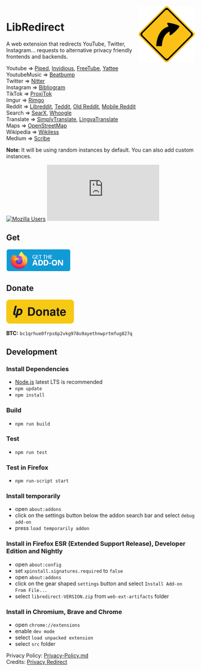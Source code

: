 <img src="src/assets/images/libredirect.svg" width="150" align="right" />

# LibRedirect
A web extension that redirects YouTube, Twitter, Instagram... requests to alternative privacy friendly frontends and backends.

Youtube => [Piped](https://github.com/TeamPiped/Piped), [Invidious](https://github.com/iv-org/invidious), [FreeTube](https://github.com/FreeTubeApp/FreeTube), [Yattee](https://github.com/yattee/yattee)\
YoutubeMusic => [Beatbump](https://github.com/snuffyDev/Beatbump)\
Twitter => [Nitter](https://github.com/zedeus/nitter)\
Instagram => [Bibliogram](https://sr.ht/~cadence/bibliogram/)\
TikTok => [ProxiTok](https://github.com/pablouser1/ProxiTok)\
Imgur => [Rimgo](https://codeberg.org/video-prize-ranch/rimgo)\
Reddit => [Libreddit](https://github.com/spikecodes/libreddit#instances), [Teddit](https://codeberg.org/teddit/teddit#instances), [Old Reddit](https://old.reddit.com), [Mobile Reddit](https://i.reddit.com)\
Search => [SearX](https://searx.github.io/searx/), [Whoogle](https://benbusby.com/projects/whoogle-search/)\
Translate => [SimplyTranslate](https://git.sr.ht/~metalune/simplytranslate_web), [LingvaTranslate](https://github.com/TheDavidDelta/lingva-translate)\
Maps => [OpenStreetMap](https://www.openstreetmap.org/)\
Wikipedia => [Wikiless](https://codeberg.org/orenom/wikiless)\
Medium => [Scribe](https://sr.ht/~edwardloveall/scribe/)

**Note**: It will be using random instances by default. You can also add custom instances.

[![Mozilla Users](https://badges.alefvanoon.xyz/amo/users/libredirect?label=Firefox%20Users)](https://addons.mozilla.org/firefox/addon/libredirect/)
[![Matrix Badge](https://badges.alefvanoon.xyz/matrix/libredirect:matrix.org?label=Matrix)](https://matrix.to/#/#libredirect:tokhmi.xyz)

## Get
[![Firefox Add-on](src/assets/images/badge-amo.png)](https://addons.mozilla.org/firefox/addon/libredirect/)

## Donate
[![Liberapay](./src/assets/images/liberapay.svg)](https://liberapay.com/LibRedirect)

**BTC:** `bc1qrhue0frps6p2vkg978u9ayethnwprtmfug827q`

## Development
### Install Dependencies
- [Node.js](https://nodejs.org/) latest LTS is recommended
- `npm update`
- `npm install`

### Build
- `npm run build`

### Test
- `npm run test`

### Test in Firefox
- `npm run-script start`

### Install temporarily
- open `about:addons`
- click on the settings button below the addon search bar and select `debug add-on`
- press `load temporarily addon`

### Install in Firefox ESR (Extended Support Release), Developer Edition and Nightly
- open `about:config`
- set `xpinstall.signatures.required` to `false`
- open `about:addons`
- click on the gear shaped `settings` button and select `Install Add-on From File...`
- select `libredirect-VERSION.zip` from `web-ext-artifacts` folder

### Install in Chromium, Brave and Chrome
- open `chrome://extensions`
- enable `dev mode`
- select `load unpacked extension`
- select `src` folder


Privacy Policy: [Privacy-Policy.md](Privacy-Policy.md)\
Credits: [Privacy Redirect](https://github.com/SimonBrazell/privacy-redirect)
